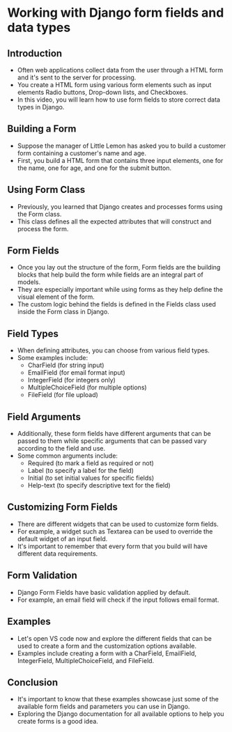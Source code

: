 # Working with Django form fields and data types

## **Introduction**

- Often web applications collect data from the user through a HTML form and it's sent to the server for processing.
- You create a HTML form using various form elements such as input elements Radio buttons, Drop-down lists, and Checkboxes.
- In this video, you will learn how to use form fields to store correct data types in Django.

## **Building a Form**

- Suppose the manager of Little Lemon has asked you to build a customer form containing a customer's name and age.
- First, you build a HTML form that contains three input elements, one for the name, one for age, and one for the submit button.

## **Using Form Class**

- Previously, you learned that Django creates and processes forms using the Form class.
- This class defines all the expected attributes that will construct and process the form.

## **Form Fields**

- Once you lay out the structure of the form, Form fields are the building blocks that help build the form while fields are an integral part of models.
- They are especially important while using forms as they help define the visual element of the form.
- The custom logic behind the fields is defined in the Fields class used inside the Form class in Django.

## **Field Types**

- When defining attributes, you can choose from various field types.
- Some examples include:
    - CharField (for string input)
    - EmailField (for email format input)
    - IntegerField (for integers only)
    - MultipleChoiceField (for multiple options)
    - FileField (for file upload)

## **Field Arguments**

- Additionally, these form fields have different arguments that can be passed to them while specific arguments that can be passed vary according to the field and use.
- Some common arguments include:
    - Required (to mark a field as required or not)
    - Label (to specify a label for the field)
    - Initial (to set initial values for specific fields)
    - Help-text (to specify descriptive text for the field)

## **Customizing Form Fields**

- There are different widgets that can be used to customize form fields.
- For example, a widget such as Textarea can be used to override the default widget of an input field.
- It's important to remember that every form that you build will have different data requirements.

## **Form Validation**

- Django Form Fields have basic validation applied by default.
- For example, an email field will check if the input follows email format.

## **Examples**

- Let's open VS code now and explore the different fields that can be used to create a form and the customization options available.
- Examples include creating a form with a CharField, EmailField, IntegerField, MultipleChoiceField, and FileField.

## **Conclusion**

- It's important to know that these examples showcase just some of the available form fields and parameters you can use in Django.
- Exploring the Django documentation for all available options to help you create forms is a good idea.